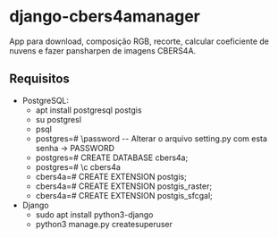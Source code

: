 # django-cbers4amanager
App para download, composição RGB, recorte, calcular coeficiente de nuvens e fazer pansharpen de imagens CBERS4A.

## Requisitos
* PostgreSQL: 
  * apt install postgresql postgis
  * su postgresl
  * psql
  * postgres=# \password -- Alterar o arquivo setting.py com esta senha -> PASSWORD
  * postgres=# CREATE DATABASE cbers4a;
  * postgres=# \c cbers4a
  * cbers4a=# CREATE EXTENSION postgis; 
  * cbers4a=# CREATE EXTENSION postgis_raster;
  * cbers4a=# CREATE EXTENSION postgis_sfcgal; 
* Django
  * sudo apt install python3-django
  * python3 manage.py createsuperuser




